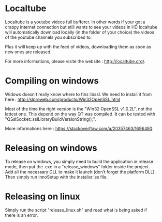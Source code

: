 Localtube
=========
Localtube is a youtube videos full bufferer. In other words if your got a crappy internet connection but still wants to see your videos in HD localtube will automatically download locally (in the folder of your choice) the videos of the youtube channels you subscribed to.

Plus it will keep up with the feed of videos, downloading them as soon as new ones are released.

For more informations, please visite the website : http://localtube.org/.


Compiling on windows
====================
Widows doesn't really know where to fins libssl. We need to install it from here : http://slproweb.com/products/Win32OpenSSL.html

Most of the time the right version is the "Win32 OpenSSL v1.0.2L", not the lattest one. This depend on the way QT was compiled. It can be tested with "QSslSocket::sslLibraryBuildVersionString();".

More informations here : https://stackoverflow.com/a/20357463/1696480


Releasing on windows
====================
To release on windows, you simply need to build the application in release mode, then put the .exe in a "release_windows" folder inside the project. Add all the necessary DLL to make it launch (don't forget the platform DLL). Then simply run innoSetup with the installer.iss file.

Releasing on linux
==================
Simply run the script "release_linux.sh" and read what is being asked if there is an error.

